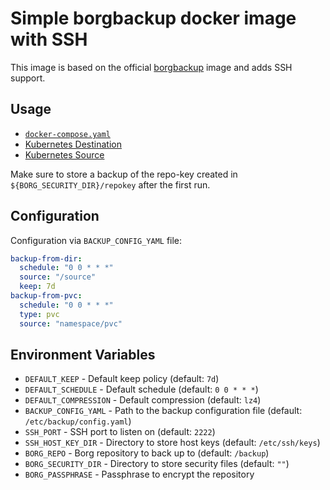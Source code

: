 # Simple borgbackup docker image with SSH

This image is based on the official [borgbackup](https://borgbackup.readthedocs.io/en/stable/) image and adds SSH
support.

## Usage

* [`docker-compose.yaml`](./docker-compose.yaml)
* [Kubernetes Destination](./kubernetes-destination.yaml)
* [Kubernetes Source](./kubernetes-source.yaml)

Make sure to store a backup of the repo-key created in `${BORG_SECURITY_DIR}/repokey` after the first run.

## Configuration 

Configuration via `BACKUP_CONFIG_YAML` file:

```yaml
backup-from-dir:
  schedule: "0 0 * * *"
  source: "/source"
  keep: 7d
backup-from-pvc:
  schedule: "0 0 * * *"
  type: pvc
  source: "namespace/pvc"
```

## Environment Variables

  * `DEFAULT_KEEP` - Default keep policy (default: `7d`)
  * `DEFAULT_SCHEDULE` - Default schedule (default: `0 0 * * *`)
  * `DEFAULT_COMPRESSION` - Default compression (default: `lz4`)
  * `BACKUP_CONFIG_YAML` - Path to the backup configuration file (default: `/etc/backup/config.yaml`)
  * `SSH_PORT` - SSH port to listen on (default: `2222`)
  * `SSH_HOST_KEY_DIR` - Directory to store host keys (default: `/etc/ssh/keys`)
  * `BORG_REPO` - Borg repository to back up to (default: `/backup`)
  * `BORG_SECURITY_DIR` - Directory to store security files (default: `""`)
  * `BORG_PASSPHRASE` - Passphrase to encrypt the repository
